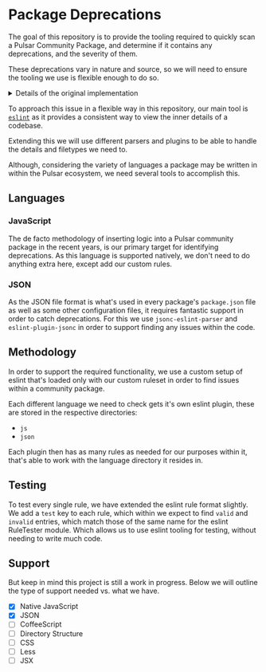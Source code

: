 # Package Deprecations

The goal of this repository is to provide the tooling required to quickly scan a Pulsar Community Package,
and determine if it contains any deprecations, and the severity of them.

These deprecations vary in nature and source, so we will need to ensure the tooling we use is flexible enough to do so.

<details>
  <summary>Details of the original implementation</summary>

Originally this repository had implemented this functionality following a codemod style.
With the basis of the behavior based on [`jscodeshift`](https://www.npmjs.com/package/jscodeshift),
with tooling like `dirshift` and `jsonshift` being created to extend this behavior to other filetypes.

But it quickly became apparent that codemods were not the right tool for this task.
Since while these tools are flexible and provide great insight into a codebase, their aim
was obviously to resolve issues in code. Not just find them.

So to that extent we had to rethink this work, to prioritize identifying issues, rather than fixing them.

If you'd like to view the original implementation details, those have been moved to the `codemod-style` dir.
</details>


To approach this issue in a flexible way in this repository, our main tool is [`eslint`](https://eslint.org/) as it provides a consistent way to view the inner details of a codebase.

Extending this we will use different parsers and plugins to be able to handle the details and filetypes we need to.

Although, considering the variety of languages a package may be written in within the Pulsar ecosystem, we need several tools to accomplish this.

## Languages

### JavaScript

The de facto methodology of inserting logic into a Pulsar community package in the recent years, is our primary target for identifying deprecations.
As this language is supported natively, we don't need to do anything extra here, except add our custom rules.

### JSON

As the JSON file format is what's used in every package's `package.json` file as well as some other configuration files, it requires fantastic support in order to catch deprecations.
For this we use `jsonc-eslint-parser` and `eslint-plugin-jsonc` in order to support finding any issues within the code.

## Methodology

In order to support the required functionality, we use a custom setup of eslint that's loaded only with our custom ruleset in order to find issues within a community package.

Each different language we need to check gets it's own eslint plugin, these are stored in the respective directories:

* `js`
* `json`

Each plugin then has as many rules as needed for our purposes within it, that's able to work with the language directory it resides in.

## Testing

To test every single rule, we have extended the eslint rule format slightly.
We add a `test` key to each rule, which within we expect to find `valid` and `invalid` entries, which match those of the same name for the eslint RuleTester module. Which allows us to use eslint tooling for testing, without needing to write much code.

## Support

But keep in mind this project is still a work in progress.
Below we will outline the type of support needed vs. what we have.

* [X] Native JavaScript
* [X] JSON
* [ ] CoffeeScript
* [ ] Directory Structure
* [ ] CSS
* [ ] Less
* [ ] JSX
